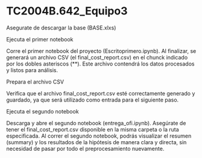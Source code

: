 # TC2004B.642_Equipo3

Asegurate de descargar la base (BASE.xlxs)

Ejecuta el primer notebook 

Corre el primer notebook del proyecto (Escritoprimero.ipynb). 
Al finalizar, se generará un archivo CSV (el final_cost_report.csv) en el chunck indicado por los dobles asteriscos (**).
Este archivo contendrá los datos procesados y listos para análisis.

Prepara el archivo CSV

Verifica que el archivo final_cost_report.csv esté correctamente generado y guardado, ya que será utilizado como entrada para el siguiente paso.

Ejecuta el segundo notebook 

Descarga y abre el segundo notebook (entrega_ofi.ipynb).
Asegúrate de tener el final_cost_report.csv disponible en la misma carpeta o la ruta especificada.
Al correr el segundo notebook, podrás visualizar el resumen (summary) y los resultados de la hipótesis de manera clara y directa, sin necesidad de pasar por todo el preprocesamiento nuevamente.
